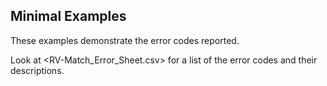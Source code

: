 ## Minimal Examples

These examples demonstrate the error codes reported. 

Look at <RV-Match_Error_Sheet.csv> for a list of the error codes and their descriptions.

